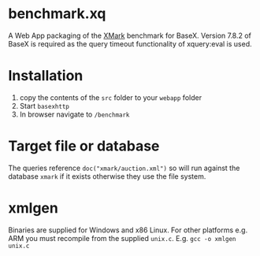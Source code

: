 # benchmark.xq

A Web App packaging of the [XMark](http://www.xml-benchmark.org) benchmark for BaseX.
Version 7.8.2 of BaseX is required as the query timeout functionality of xquery:eval is used.



# Installation

1. copy the contents of the `src` folder to your `webapp` folder 
1. Start `basexhttp`
1. In browser navigate to `/benchmark`

# Target file or database
The queries reference `doc("xmark/auction.xml")` so will run against the database `xmark`
if it exists otherwise they use the file system.

# xmlgen
Binaries are supplied for Windows and x86 Linux. For other platforms e.g. ARM you 
must recompile from the supplied `unix.c`. E.g.
`gcc -o xmlgen unix.c`

